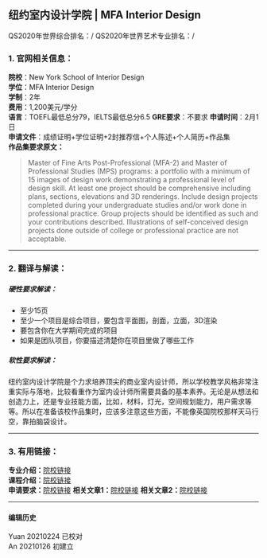 ## 纽约室内设计学院 | MFA Interior Design

QS2020年世界综合排名：/
QS2020年世界艺术专业排名：/


### 1. 官网相关信息：

**院校**：New York School of Interior Design  
**学位**：MFA Interior Design  
**学制**：2年  
**费用**：1,200美元/学分  
**语言**：TOEFL最低总分79，IELTS最低总分6.5
**GRE要求**：不要求
**申请时间**：2月1日  
**申请文件**：成绩证明+学位证明+2封推荐信+个人陈述+个人简历+作品集  
**作品集要求原文：**   
> Master of Fine Arts Post-Professional (MFA-2) and Master of Professional Studies (MPS) programs: a portfolio with a minimum of 15 images of design work demonstrating a professional level of design skill. At least one project should be comprehensive including plans, sections, elevations and 3D renderings. Include design projects completed during your undergraduate studies and/or work done in professional practice. Group projects should be identified as such and your contributions described. Illustrations of self-conceived design projects done outside of college or professional practice are not acceptable.




---


### 2. 翻译与解读：

##### 硬性要求解读：
- 至少15页
- 至少一个项目是综合项目，要包含平面图，剖面，立面，3D渲染
- 要包含你在大学期间完成的项目
- 如果是团队项目，你要描述清楚你在项目里做了哪些工作



##### 软性要求解读：
纽约室内设计学院是个力求培养顶尖的商业室内设计师，所以学校教学风格非常注重实际与落地，比较看重作为室内设计师所需要具备的基本素养。无论是从想法和创造力上，还是专业技能方面，比如，材料，灯光，空间规划能力，用户需求等等。所以在准备该校作品集时，应该多注意这些方面，不能像英国院校那样天马行空，靠拍脑袋设计。


---


### 3. 有用链接：

**专业介绍：**[院校链接](https://www.nysid.edu/master-of-fine-arts-in-interior-design/)  
**课程介绍：**[院校链接](https://www.nysid.edu/master-of-fine-arts-in-interior-design/)  
**申请要求：**[院校链接](https://www.nysid.edu/admissions-requirements)
**相关文章1：**[院校链接](http://www.makebi.net/5189.html)
**相关文章2：**[院校链接](http://www.makebi.net/39540.html)



---


#### 编辑历史
Yuan 20210224 已校对  
An 20210126 初建立
